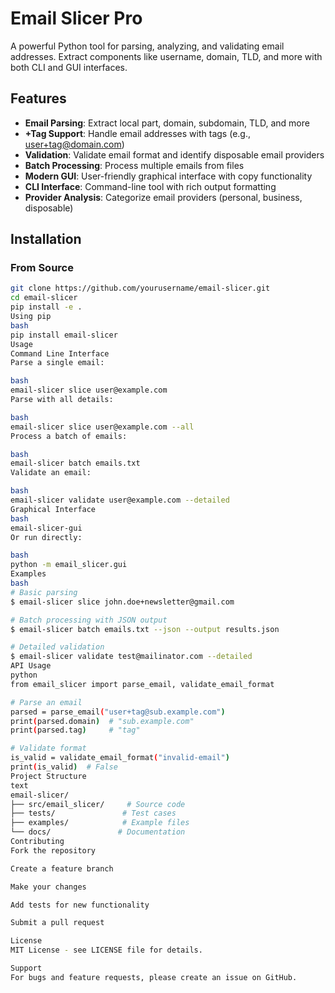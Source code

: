# Email Slicer Pro

A powerful Python tool for parsing, analyzing, and validating email addresses. Extract components like username, domain, TLD, and more with both CLI and GUI interfaces.

## Features

- **Email Parsing**: Extract local part, domain, subdomain, TLD, and more
- **+Tag Support**: Handle email addresses with tags (e.g., user+tag@domain.com)
- **Validation**: Validate email format and identify disposable email providers
- **Batch Processing**: Process multiple emails from files
- **Modern GUI**: User-friendly graphical interface with copy functionality
- **CLI Interface**: Command-line tool with rich output formatting
- **Provider Analysis**: Categorize email providers (personal, business, disposable)

## Installation

### From Source
```bash
git clone https://github.com/yourusername/email-slicer.git
cd email-slicer
pip install -e .
Using pip
bash
pip install email-slicer
Usage
Command Line Interface
Parse a single email:

bash
email-slicer slice user@example.com
Parse with all details:

bash
email-slicer slice user@example.com --all
Process a batch of emails:

bash
email-slicer batch emails.txt
Validate an email:

bash
email-slicer validate user@example.com --detailed
Graphical Interface
bash
email-slicer-gui
Or run directly:

bash
python -m email_slicer.gui
Examples
bash
# Basic parsing
$ email-slicer slice john.doe+newsletter@gmail.com

# Batch processing with JSON output
$ email-slicer batch emails.txt --json --output results.json

# Detailed validation
$ email-slicer validate test@mailinator.com --detailed
API Usage
python
from email_slicer import parse_email, validate_email_format

# Parse an email
parsed = parse_email("user+tag@sub.example.com")
print(parsed.domain)  # "sub.example.com"
print(parsed.tag)     # "tag"

# Validate format
is_valid = validate_email_format("invalid-email")
print(is_valid)  # False
Project Structure
text
email-slicer/
├── src/email_slicer/     # Source code
├── tests/               # Test cases
├── examples/            # Example files
└── docs/               # Documentation
Contributing
Fork the repository

Create a feature branch

Make your changes

Add tests for new functionality

Submit a pull request

License
MIT License - see LICENSE file for details.

Support
For bugs and feature requests, please create an issue on GitHub.